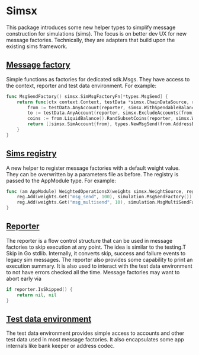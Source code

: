 # Simsx

This package introduces some new helper types to simplify message construction for simulations (sims).  The focus is on better dev UX for new message factories.
Technically, they are adapters that build upon the existing sims framework.

## [Message factory](https://github.com/cosmos/cosmos-sdk/blob/main/simsx/msg_factory.go)

Simple functions as factories for dedicated sdk.Msgs. They have access to the context, reporter and test data environment. For example:

```go
func MsgSendFactory() simsx.SimMsgFactoryFn[*types.MsgSend] {
    return func(ctx context.Context, testData *simsx.ChainDataSource, reporter simsx.SimulationReporter) ([]simsx.SimAccount, *types.MsgSend) {
        from := testData.AnyAccount(reporter, simsx.WithSpendableBalance())
        to := testData.AnyAccount(reporter, simsx.ExcludeAccounts(from))
        coins := from.LiquidBalance().RandSubsetCoins(reporter, simsx.WithSendEnabledCoins())
        return []simsx.SimAccount{from}, types.NewMsgSend(from.AddressBech32, to.AddressBech32, coins)
    }
}
```

## [Sims registry](https://github.com/cosmos/cosmos-sdk/blob/main/simsx/registry.go)

A new helper to register message factories with a default weight value. They can be overwritten by a parameters file as before. The registry is passed to the AppModule type. For example:

```go
func (am AppModule) WeightedOperationsX(weights simsx.WeightSource, reg simsx.Registry) {
    reg.Add(weights.Get("msg_send", 100), simulation.MsgSendFactory())
    reg.Add(weights.Get("msg_multisend", 10), simulation.MsgMultiSendFactory())
}
```

## [Reporter](https://github.com/cosmos/cosmos-sdk/blob/main/simsx/reporter.go)

The reporter is a flow control structure that can be used in message factories to skip execution at any point. The idea is similar to the testing.T Skip in Go stdlib. Internally, it converts skip, success and failure events to legacy sim messages.
The reporter also provides some capability to print an execution summary.
It is also used to interact with the test data environment to not have errors checked all the time.
Message factories may want to abort early via

```go
if reporter.IsSkipped() {
    return nil, nil
}
```

## [Test data environment](https://github.com/cosmos/cosmos-sdk/blob/main/simsx/environment.go)

The test data environment provides simple access to accounts and other test data used in most message factories.  It also encapsulates some app internals like bank keeper or address codec.
